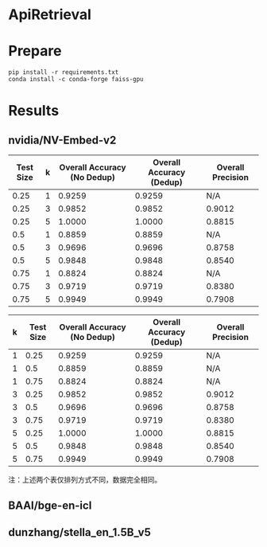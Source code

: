 # ApiRetrieval
# Prepare
```
pip install -r requirements.txt
conda install -c conda-forge faiss-gpu
```
# Results
## nvidia/NV-Embed-v2

| Test Size | k | Overall Accuracy (No Dedup) | Overall Accuracy (Dedup) | Overall Precision |
|-----------|---|-----------------------------|--------------------------|-------------------|
| 0.25      | 1 | 0.9259                      | 0.9259                   | N/A               |
| 0.25      | 3 | 0.9852                      | 0.9852                   | 0.9012            |
| 0.25      | 5 | 1.0000                      | 1.0000                   | 0.8815            |
| 0.5       | 1 | 0.8859                      | 0.8859                   | N/A               |
| 0.5       | 3 | 0.9696                      | 0.9696                   | 0.8758            |
| 0.5       | 5 | 0.9848                      | 0.9848                   | 0.8540            |
| 0.75      | 1 | 0.8824                      | 0.8824                   | N/A               |
| 0.75      | 3 | 0.9719                      | 0.9719                   | 0.8380            |
| 0.75      | 5 | 0.9949                      | 0.9949                   | 0.7908            |


| k | Test Size | Overall Accuracy (No Dedup) | Overall Accuracy (Dedup) | Overall Precision |
|---|-----------|-----------------------------|--------------------------|-------------------|
| 1 | 0.25      | 0.9259                      | 0.9259                   | N/A               |
| 1 | 0.5       | 0.8859                      | 0.8859                   | N/A               |
| 1 | 0.75      | 0.8824                      | 0.8824                   | N/A               |
| 3 | 0.25      | 0.9852                      | 0.9852                   | 0.9012            |
| 3 | 0.5       | 0.9696                      | 0.9696                   | 0.8758            |
| 3 | 0.75      | 0.9719                      | 0.9719                   | 0.8380            |
| 5 | 0.25      | 1.0000                      | 1.0000                   | 0.8815            |
| 5 | 0.5       | 0.9848                      | 0.9848                   | 0.8540            |
| 5 | 0.75      | 0.9949                      | 0.9949                   | 0.7908            |

注：上述两个表仅排列方式不同，数据完全相同。

## BAAI/bge-en-icl


## dunzhang/stella_en_1.5B_v5